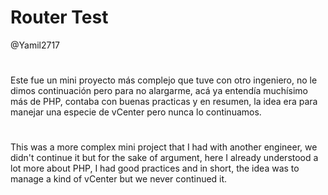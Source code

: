 # Router Test

@Yamil2717

#

Este fue un mini proyecto más complejo que tuve con otro ingeniero, no le dimos continuación pero para no alargarme, acá ya entendía muchísimo más de PHP, contaba con buenas practicas y en resumen, la idea era para manejar una especie de vCenter pero nunca lo continuamos.

#

This was a more complex mini project that I had with another engineer, we didn't continue it but for the sake of argument, here I already understood a lot more about PHP, I had good practices and in short, the idea was to manage a kind of vCenter but we never continued it.